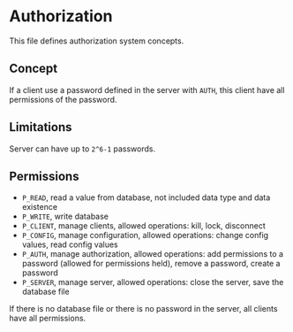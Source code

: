 # Authorization
This file defines authorization system concepts.

## Concept
If a client use a password defined in the server with `AUTH`, this client have all permissions of the password.  

## Limitations
Server can have up to `2^6-1` passwords.

## Permissions
* `P_READ`, read a value from database, not included data type and data existence
* `P_WRITE`, write database
* `P_CLIENT`, manage clients, allowed operations: kill, lock, disconnect
* `P_CONFIG`, manage configuration, allowed operations: change config values, read config values 
* `P_AUTH`, manage authorization, allowed operations: add permissions to a password (allowed for permissions held), remove a password, create a password
* `P_SERVER`, manage server, allowed operations: close the server, save the database file

If there is no database file or there is no password in the server, all clients have all permissions.

